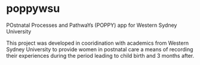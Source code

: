 # poppywsu
POstnatal Processes and PathwaYs (POPPY) app for Western Sydney University

This project was developed in cooridination with academics from Western Sydney University to provide women in postnatal care a means of recording their experiences during the period leading to child birth and 3 months after.
